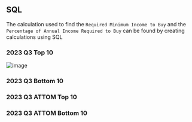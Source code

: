 ## SQL
The calculation used to find the `Required Minimum Income to Buy` and the `Percentage of Annual Income Required to Buy` can be found by creating calculations using SQL

### 2023 Q3 Top 10
![image](https://1drv.ms/i/s!ApR7ZzKK6FYDy61Mf1UcolmG2DE1kA?e=s9ixwm)
### 2023 Q3 Bottom 10

### 2023 Q3 ATTOM Top 10

### 2023 Q3 ATTOM Bottom 10
